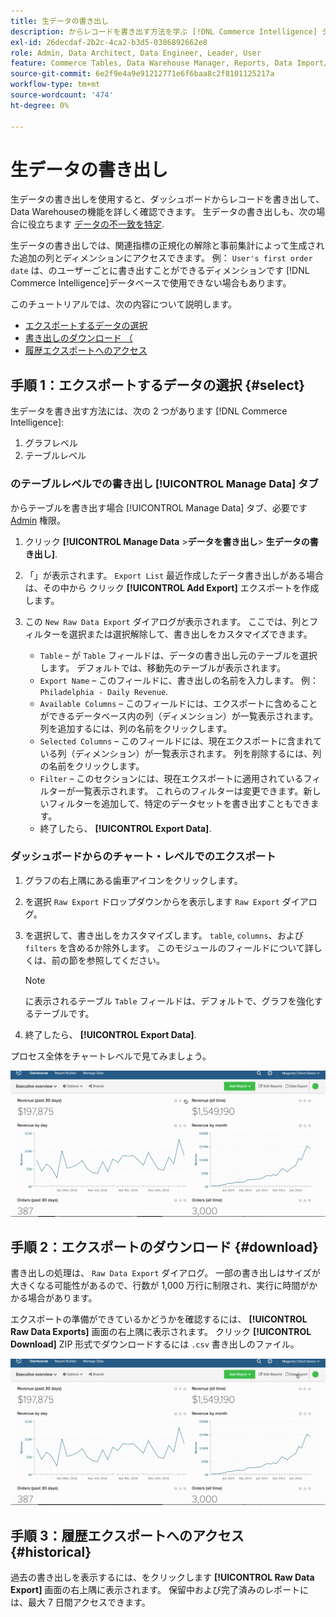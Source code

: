 ```yaml
---
title: 生データの書き出し
description: からレコードを書き出す方法を学ぶ [!DNL Commerce Intelligence] ダッシュボードの機能を詳しく見るためのData Warehouseです。
exl-id: 26decdaf-2b2c-4ca2-b3d5-0386892662e8
role: Admin, Data Architect, Data Engineer, Leader, User
feature: Commerce Tables, Data Warehouse Manager, Reports, Data Import/Export
source-git-commit: 6e2f9e4a9e91212771e6f6baa8c2f8101125217a
workflow-type: tm+mt
source-wordcount: '474'
ht-degree: 0%

---
```


# 生データの書き出し

生データの書き出しを使用すると、ダッシュボードからレコードを書き出して、Data Warehouseの機能を詳しく確認できます。 生データの書き出しも、次の場合に役立ちます [データの不一致を特定](https://experienceleague.adobe.com/docs/commerce-knowledge-base/kb/troubleshooting/miscellaneous/using-data-exports-to-pinpoint-discrepancies.html).

生データの書き出しでは、関連指標の正規化の解除と事前集計によって生成された追加の列とディメンションにアクセスできます。 例： `User's first order date` は、のユーザーごとに書き出すことができるディメンションです [!DNL Commerce Intelligence]データベースで使用できない場合もあります。

このチュートリアルでは、次の内容について説明します。

* [エクスポートするデータの選択](#select)
* [書き出しのダウンロード （](#download)
* [履歴エクスポートへのアクセス](#historical)

## 手順 1：エクスポートするデータの選択 {#select}

生データを書き出す方法には、次の 2 つがあります [!DNL Commerce Intelligence]:

1. グラフレベル
1. テーブルレベル

### のテーブルレベルでの書き出し [!UICONTROL Manage Data] タブ

からテーブルを書き出す場合 [!UICONTROL Manage Data] タブ、必要です [Admin](../administrator/user-management/user-management.md) 権限。

1. クリック **[!UICONTROL Manage Data** > **&#x200B;データを書き出し&#x200B;**> **生データの書き出し]**.
1. 「」が表示されます。 `Export List` 最近作成したデータ書き出しがある場合は、その中から クリック **[!UICONTROL Add Export]** エクスポートを作成します。
1. この `New Raw Data Export` ダイアログが表示されます。 ここでは、列とフィルターを選択または選択解除して、書き出しをカスタマイズできます。

   * `Table`  – が `Table` フィールドは、データの書き出し元のテーブルを選択します。 デフォルトでは、移動先のテーブルが表示されます。
   * `Export Name`  – このフィールドに、書き出しの名前を入力します。 例： `Philadelphia - Daily Revenue`.
   * `Available Columns`  – このフィールドには、エクスポートに含めることができるデータベース内の列（ディメンション）が一覧表示されます。 列を追加するには、列の名前をクリックします。
   * `Selected Columns`  – このフィールドには、現在エクスポートに含まれている列（ディメンション）が一覧表示されます。 列を削除するには、列の名前をクリックします。
   * `Filter`  – このセクションには、現在エクスポートに適用されているフィルターが一覧表示されます。 これらのフィルターは変更できます。新しいフィルターを追加して、特定のデータセットを書き出すこともできます。
   * 終了したら、 **[!UICONTROL Export Data]**.

### ダッシュボードからのチャート・レベルでのエクスポート

1. グラフの右上隅にある歯車アイコンをクリックします。

1. を選択 `Raw Export` ドロップダウンからを表示します `Raw Export` ダイアログ。

1. を選択して、書き出しをカスタマイズします。 `table`, `columns`、および `filters` を含めるか除外します。 このモジュールのフィールドについて詳しくは、前の節を参照してください。

   >[!NOTE]
   >
   >に表示されるテーブル `Table` フィールドは、デフォルトで、グラフを強化するテーブルです。

1. 終了したら、 **[!UICONTROL Export Data]**.

プロセス全体をチャートレベルで見てみましょう。

![](../assets/Chart-level_export.gif)

## 手順 2：エクスポートのダウンロード {#download}

書き出しの処理は、 `Raw Data Export` ダイアログ。 一部の書き出しはサイズが大きくなる可能性があるので、行数が 1,000 万行に制限され、実行に時間がかかる場合があります。

エクスポートの準備ができているかどうかを確認するには、 **[!UICONTROL Raw Data Exports]** 画面の右上隅に表示されます。 クリック **[!UICONTROL Download]** ZIP 形式でダウンロードするには `.csv` 書き出しのファイル。

![](../assets/Downloading_export.gif)

## 手順 3：履歴エクスポートへのアクセス {#historical}

過去の書き出しを表示するには、をクリックします **[!UICONTROL Raw Data Export]** 画面の右上隅に表示されます。 保留中および完了済みのレポートには、最大 7 日間アクセスできます。
